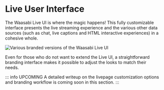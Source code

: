 # Live User Interface

The Waasabi Live UI is where the magic happens! This fully customizable interface presents the live streaming experience and the various other data sources (such as chat, live captions and HTML interactive experiences) in a cohesive whole.

![Various branded versions of the Waasabi Live UI](/static/livepage.jpg)

Even for those who do not want to extend the Live UI, a straightforward branding interface makes it possible to adjust the looks to match their needs.

::: info UPCOMING
A detailed writeup on the livepage customization options and branding workflow is coming soon in this section.
:::

